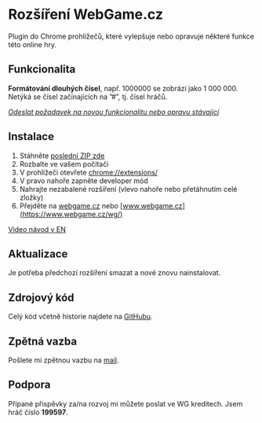 # Rozšíření WebGame.cz
Plugin do Chrome prohlížečů, které vylepšuje nebo opravuje některé funkce této online hry.

## Funkcionalita

**Formátování dlouhých čísel**, např. 1000000 se zobrází jako 1 000 000.
Netýká se čísel začínajících na ”#”, tj. čísel hráčů.

*[Odeslat požadavek na novou funkcionalitu nebo opravu stávající](mailto:hromada.dan+wgext@gmail.com?subject=WebGame%20roz%C5%A1%C3%AD%C5%99en%C3%AD)*

## Instalace
1. Stáhněte [poslední ZIP zde](https://github.com/junkycoder/webgame-extension/archive/refs/heads/main.zip)
2. Rozbalte ve vašem počítači
3. V prohlížeči otevřete [chrome://extensions/](chrome://extensions/)
4. V pravo nahoře zapněte developer mód
5. Nahrajte nezabalené rozšíření (vlevo nahoře nebo přetáhnutím celé zložky)
6. Přejděte na [webgame.cz](https://webgame.cz/wg/) nebo [www.webgame.cz](https://www.webgame.cz/wg/)

[Video návod v EN](https://www.youtube.com/watch?v=oswjtLwCUqg)

## Aktualizace
Je potřeba předchozí rozšíření smazat a nové znovu nainstalovat.

## Zdrojový kód
Celý kód včetně historie najdete na [GitHubu](https://github.com/junkycoder/webgame-extension).

## Zpětná vazba
Pošlete mi zpětnou vazbu na [mail](mailto:hromada.dan+wgext@gmail.com?subject=WebGame%20Feedback).

## Podpora
Přípané přispěvky za/na rozvoj mi můžete poslat ve WG kreditech. Jsem hráč číslo **199597**.

